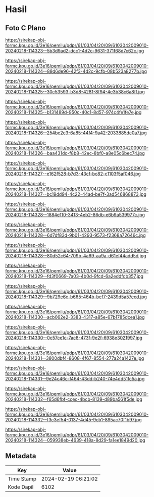 # Hasil

## Foto C Plano

https://sirekap-obj-formc.kpu.go.id/3e16/pemilu/pdpr/61/03/04/20/09/6103042009010-20240218-114323--5b3d9ad2-dcc1-4d2c-9631-371f68d7c62c.jpg

https://sirekap-obj-formc.kpu.go.id/3e16/pemilu/pdpr/61/03/04/20/09/6103042009010-20240218-114324--88d6de96-42f3-4d2c-9cfb-08b523a8277b.jpg

https://sirekap-obj-formc.kpu.go.id/3e16/pemilu/pdpr/61/03/04/20/09/6103042009010-20240218-114325--30c53593-b3d8-4281-8f94-4e3b38c6a8ff.jpg

https://sirekap-obj-formc.kpu.go.id/3e16/pemilu/pdpr/61/03/04/20/09/6103042009010-20240218-114325--b131489d-950c-40c1-8d57-974c4fe1fe7e.jpg

https://sirekap-obj-formc.kpu.go.id/3e16/pemilu/pdpr/61/03/04/20/09/6103042009010-20240218-114326--254be2c3-6a85-44f4-9a42-2033885dc0a7.jpg

https://sirekap-obj-formc.kpu.go.id/3e16/pemilu/pdpr/61/03/04/20/09/6103042009010-20240218-114326--baa431dc-f8b8-42ec-8bf0-a8e05c6bec74.jpg

https://sirekap-obj-formc.kpu.go.id/3e16/pemilu/pdpr/61/03/04/20/09/6103042009010-20240218-114327--e162f528-b7d3-43cf-bc82-c1103f5af046.jpg

https://sirekap-obj-formc.kpu.go.id/3e16/pemilu/pdpr/61/03/04/20/09/6103042009010-20240218-114327--bc19dd94-4c22-44ad-be7f-3ad546868873.jpg

https://sirekap-obj-formc.kpu.go.id/3e16/pemilu/pdpr/61/03/04/20/09/6103042009010-20240218-114328--1884e110-3413-4eb2-86db-e6b9a539977c.jpg

https://sirekap-obj-formc.kpu.go.id/3e16/pemilu/pdpr/61/03/04/20/09/6103042009010-20240218-114328--6d7df83d-9b01-4293-9573-f2368a72646c.jpg

https://sirekap-obj-formc.kpu.go.id/3e16/pemilu/pdpr/61/03/04/20/09/6103042009010-20240218-114328--80d52c64-709b-4a69-aa9a-d61ef44add5d.jpg

https://sirekap-obj-formc.kpu.go.id/3e16/pemilu/pdpr/61/03/04/20/09/6103042009010-20240218-114329--fd3f0669-7a03-4b0d-9fcd-6a2eddfdb357.jpg

https://sirekap-obj-formc.kpu.go.id/3e16/pemilu/pdpr/61/03/04/20/09/6103042009010-20240218-114329--9b729e6c-b665-464b-bef7-2439d5a57ecd.jpg

https://sirekap-obj-formc.kpu.go.id/3e16/pemilu/pdpr/61/03/04/20/09/6103042009010-20240218-114330--acb062e2-3383-4317-a85e-67b1785dcea1.jpg

https://sirekap-obj-formc.kpu.go.id/3e16/pemilu/pdpr/61/03/04/20/09/6103042009010-20240218-114330--0c57ce1c-7ac8-473f-9e2f-6938e3021997.jpg

https://sirekap-obj-formc.kpu.go.id/3e16/pemilu/pdpr/61/03/04/20/09/6103042009010-20240218-114331--3800dbf4-8608-4f67-8554-277a24a1427e.jpg

https://sirekap-obj-formc.kpu.go.id/3e16/pemilu/pdpr/61/03/04/20/09/6103042009010-20240218-114331--9e24c46c-f464-43dd-b240-74e4dd51fc5a.jpg

https://sirekap-obj-formc.kpu.go.id/3e16/pemilu/pdpr/61/03/04/20/09/6103042009010-20240218-114332--f65d6fbf-ccec-4bcb-8139-d89ba561f5de.jpg

https://sirekap-obj-formc.kpu.go.id/3e16/pemilu/pdpr/61/03/04/20/09/6103042009010-20240218-114332--f3c3ef54-0137-4d45-9cb1-895ac70f1b97.jpg

https://sirekap-obj-formc.kpu.go.id/3e16/pemilu/pdpr/61/03/04/20/09/6103042009010-20240218-114324--059938eb-4639-418a-8d29-fa1ee1849d20.jpg


## Metadata

| Key        | Value               |
| ---------- | ------------------- |
| Time Stamp | 2024-02-19 06:21:02 |
| Kode Dapil | 6102                |



